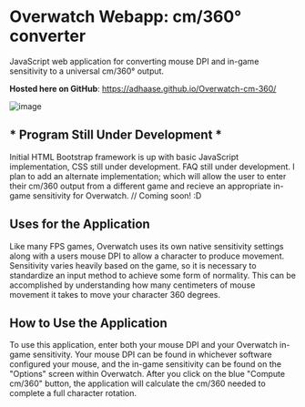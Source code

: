# Overwatch Webapp: cm/360° converter
JavaScript web application for converting mouse DPI and in-game sensitivity to a universal cm/360° output.

**Hosted here on GitHub**: https://adhaase.github.io/Overwatch-cm-360/

![image](https://user-images.githubusercontent.com/9776844/37692727-dd8f4d94-2c90-11e8-9684-b0ef6005a069.png)


## * Program Still Under Development *
Initial HTML Bootstrap framework is up with basic JavaScript implementation, CSS still under development. FAQ still under development. I plan to add an alternate implementation; which will allow the user to enter their cm/360 output from a different game and recieve an appropriate in-game sensitivity for Overwatch. // Coming soon! :D 

## Uses for the Application
Like many FPS games, Overwatch uses its own native sensitivity settings along with a users mouse DPI to allow a character to produce movement. Sensitivity varies heavily based on the game, so it is necessary to standardize an input method to achieve some form of normality. This can be accomplished by understanding how many centimeters of mouse movement it takes to move your character 360 degrees. 

## How to Use the Application
To use this application, enter both your mouse DPI and your Overwatch in-game sensitivity. Your mouse DPI can be found in whichever software configured your mouse, and the in-game sensitivity can be found on the "Options" screen within Overwatch. After you click on the blue "Compute cm/360" button, the application will calculate the cm/360 needed to complete a full character rotation. 
